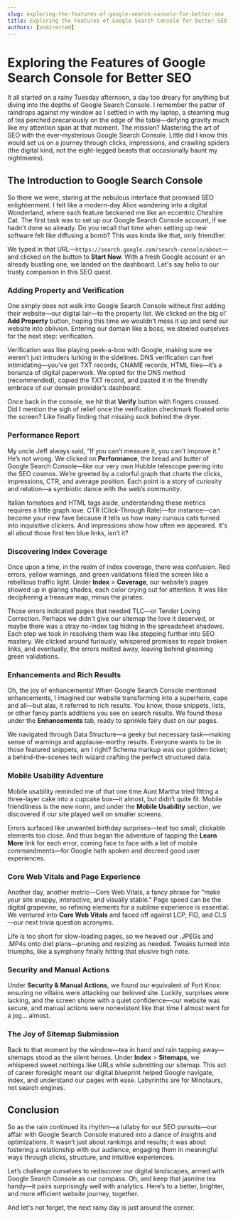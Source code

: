 ```yaml
---
slug: exploring-the-features-of-google-search-console-for-better-seo
title: Exploring the Features of Google Search Console for Better SEO
authors: [undirected]
---
```



# Exploring the Features of Google Search Console for Better SEO

It all started on a rainy Tuesday afternoon, a day too dreary for anything but diving into the depths of Google Search Console. I remember the patter of raindrops against my window as I settled in with my laptop, a steaming mug of tea perched precariously on the edge of the table—defying gravity much like my attention span at that moment. The mission? Mastering the art of SEO with the ever-mysterious Google Search Console. Little did I know this would set us on a journey through clicks, impressions, and crawling spiders (the digital kind, not the eight-legged beasts that occasionally haunt my nightmares).

## The Introduction to Google Search Console

So there we were, staring at the nebulous interface that promised SEO enlightenment. I felt like a modern-day Alice wandering into a digital Wonderland, where each feature beckoned me like an eccentric Cheshire Cat. The first task was to set up our Google Search Console account, if we hadn't done so already. Do you recall that time when setting up new software felt like diffusing a bomb? This was kinda like that, only friendlier.

We typed in that URL—`https://search.google.com/search-console/about`—and clicked on the button to **Start Now.** With a fresh Google account or an already bustling one, we landed on the dashboard. Let's say hello to our trusty companion in this SEO quest.

### Adding Property and Verification

One simply does not walk into Google Search Console without first adding their website—our digital lair—to the property list. We clicked on the big ol’ **Add Property** button, hoping this time we wouldn’t mess it up and send our website into oblivion. Entering our domain like a boss, we steeled ourselves for the next step: verification.

Verification was like playing peek-a-boo with Google, making sure we weren’t just intruders lurking in the sidelines. DNS verification can feel intimidating—you’ve got TXT records, CNAME records, HTML files—it’s a bonanza of digital paperwork. We opted for the DNS method (recommended), copied the TXT record, and pasted it in the friendly embrace of our domain provider’s dashboard.

Once back in the console, we hit that **Verify** button with fingers crossed. Did I mention the sigh of relief once the verification checkmark floated onto the screen? Like finally finding that missing sock behind the dryer.

### Performance Report

My uncle Jeff always said, “If you can’t measure it, you can't improve it.” He’s not wrong. We clicked on **Performance**, the bread and butter of Google Search Console—like our very own Hubble telescope peering into the SEO cosmos. We’re greeted by a colorful graph that charts the clicks, impressions, CTR, and average position. Each point is a story of curiosity and relation—a symbiotic dance with the web’s community.

Italian tomatoes and HTML tags aside, understanding these metrics requires a little graph love. CTR (Click-Through Rate)—for instance—can become your new fave because it tells us how many curious cats turned into inquisitive clickers. And impressions show how often we appeared. It's all about those first ten blue links, isn’t it?

### Discovering Index Coverage

Once upon a time, in the realm of index coverage, there was confusion. Red errors, yellow warnings, and green validations filled the screen like a rebellious traffic light. Under **Index** > **Coverage**, our website’s pages showed up in glaring shades, each color crying out for attention. It was like deciphering a treasure map, minus the pirates.

Those errors indicated pages that needed TLC—or Tender Loving Correction. Perhaps we didn't give our sitemap the love it deserved, or maybe there was a stray no-index tag hiding in the spreadsheet shadows. Each step we took in resolving them was like stepping further into SEO mastery. We clicked around furiously, whispered promises to repair broken links, and eventually, the errors melted away, leaving behind gleaming green validations.

### Enhancements and Rich Results

Oh, the joy of enhancements! When Google Search Console mentioned enhancements, I imagined our website transforming into a superhero, cape and all—but alas, it referred to rich results. You know, those snippets, lists, or other fancy pants additions you see on search results. We found these under the **Enhancements** tab, ready to sprinkle fairy dust on our pages.

We navigated through Data Structure—a geeky but necessary task—making sense of warnings and applause-worthy results. Everyone wants to be in those featured snippets, am I right? Schema markup was our golden ticket; a behind-the-scenes tech wizard crafting the perfect structured data.

### Mobile Usability Adventure

Mobile usability reminded me of that one time Aunt Martha tried fitting a three-layer cake into a cupcake box—it almost, but didn’t quite fit. Mobile friendliness is the new norm, and under the **Mobile Usability** section, we discovered if our site played well on smaller screens.

Errors surfaced like unwanted birthday surprises—text too small, clickable elements too close. And thus began the adventure of tapping the **Learn More** link for each error, coming face to face with a list of mobile commandments—for Google hath spoken and decreed good user experiences. 

### Core Web Vitals and Page Experience

Another day, another metric—Core Web Vitals, a fancy phrase for "make your site snappy, interactive, and visually stable." Page speed can be the digital grapevine, so refining elements for a sublime experience is essential. We ventured into **Core Web Vitals** and faced off against LCP, FID, and CLS—our next trivia question acronyms.

Life is too short for slow-loading pages, so we heaved our .JPEGs and .MP4s onto diet plans—pruning and resizing as needed. Tweaks turned into triumphs, like a symphony finally hitting that elusive high note.

### Security and Manual Actions

Under **Security & Manual Actions**, we found our equivalent of Fort Knox: ensuring no villains were attacking our beloved site. Luckily, surprises were lacking, and the screen shone with a quiet confidence—our website was secure, and manual actions were nonexistent like that time I almost went for a jog... almost.

### The Joy of Sitemap Submission

Back to that moment by the window—tea in hand and rain tapping away—sitemaps stood as the silent heroes. Under **Index** > **Sitemaps**, we whispered sweet nothings like URLs while submitting our sitemap. This act of career foresight meant our digital blueprint helped Google navigate, index, and understand our pages with ease. Labyrinths are for Minotaurs, not search engines.

## Conclusion

So as the rain continued its rhythm—a lullaby for our SEO pursuits—our affair with Google Search Console matured into a dance of insights and optimizations. It wasn’t just about rankings and results; it was about fostering a relationship with our audience, engaging them in meaningful ways through clicks, structure, and intuitive experiences.

Let’s challenge ourselves to rediscover our digital landscapes, armed with Google Search Console as our compass. Oh, and keep that jasmine tea handy—it pairs surprisingly well with analytics. Here’s to a better, brighter, and more efficient website journey, together.

And let's not forget, the next rainy day is just around the corner.